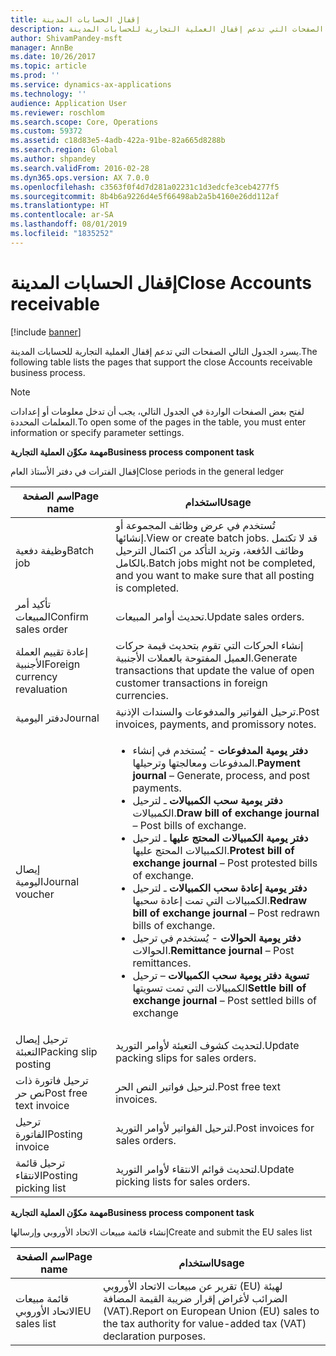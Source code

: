 ```yaml
---
title: إقفال الحسابات المدينة
description: يسرد الموضوع التالي الصفحات التي تدعم إقفال العملية التجارية للحسابات المدينة.
author: ShivamPandey-msft
manager: AnnBe
ms.date: 10/26/2017
ms.topic: article
ms.prod: ''
ms.service: dynamics-ax-applications
ms.technology: ''
audience: Application User
ms.reviewer: roschlom
ms.search.scope: Core, Operations
ms.custom: 59372
ms.assetid: c18d83e5-4adb-422a-91be-82a665d8288b
ms.search.region: Global
ms.author: shpandey
ms.search.validFrom: 2016-02-28
ms.dyn365.ops.version: AX 7.0.0
ms.openlocfilehash: c3563f0f4d7d281a02231c1d3edcfe3ceb4277f5
ms.sourcegitcommit: 8b4b6a9226d4e5f66498ab2a5b4160e26dd112af
ms.translationtype: HT
ms.contentlocale: ar-SA
ms.lasthandoff: 08/01/2019
ms.locfileid: "1835252"
---
```

# <a name="close-accounts-receivable"></a><span data-ttu-id="3e781-103">إقفال الحسابات المدينة</span><span class="sxs-lookup"><span data-stu-id="3e781-103">Close Accounts receivable</span></span>

[!include [banner](../includes/banner.md)]

<span data-ttu-id="3e781-104">يسرد الجدول التالي الصفحات التي تدعم إقفال العملية التجارية للحسابات المدينة.</span><span class="sxs-lookup"><span data-stu-id="3e781-104">The following table lists the pages that support the close Accounts receivable business process.</span></span>

> [!NOTE] 
> <span data-ttu-id="3e781-105">لفتح بعض الصفحات الواردة في الجدول التالي، يجب أن تدخل معلومات أو إعدادات المعلمات المحددة.</span><span class="sxs-lookup"><span data-stu-id="3e781-105">To open some of the pages in the table, you must enter information or specify parameter settings.</span></span>

<span data-ttu-id="3e781-106">**مهمة مكوِّن العملية التجارية**</span><span class="sxs-lookup"><span data-stu-id="3e781-106">**Business process component task**</span></span>                   

<span data-ttu-id="3e781-107">إقفال الفترات في دفتر الأستاذ العام</span><span class="sxs-lookup"><span data-stu-id="3e781-107">Close periods in the general ledger</span></span>

| <span data-ttu-id="3e781-108">اسم الصفحة</span><span class="sxs-lookup"><span data-stu-id="3e781-108">Page name</span></span>                            | <span data-ttu-id="3e781-109">استخدام</span><span class="sxs-lookup"><span data-stu-id="3e781-109">Usage</span></span>                                                                                      |
|--------------------------------------|--------------------------------------------------------------------------------------------|
|<span data-ttu-id="3e781-110">وظيفة دفعية</span><span class="sxs-lookup"><span data-stu-id="3e781-110">Batch job</span></span>                             | <span data-ttu-id="3e781-111">تُستخدم في عرض وظائف المجموعة أو إنشائها.</span><span class="sxs-lookup"><span data-stu-id="3e781-111">View or create batch jobs.</span></span> <span data-ttu-id="3e781-112">قد لا تكتمل وظائف الدُفعة، وتريد التأكد من اكتمال الترحيل بالكامل.</span><span class="sxs-lookup"><span data-stu-id="3e781-112">Batch jobs might not be completed, and you want to make sure that all posting is completed.</span></span>                                                                                                               |
|<span data-ttu-id="3e781-113">تأكيد أمر المبيعات</span><span class="sxs-lookup"><span data-stu-id="3e781-113">Confirm sales order</span></span>                   | <span data-ttu-id="3e781-114">تحديث أوامر المبيعات.</span><span class="sxs-lookup"><span data-stu-id="3e781-114">Update sales orders.</span></span>                                                                       |
|<span data-ttu-id="3e781-115">إعادة تقييم العملة الأجنبية</span><span class="sxs-lookup"><span data-stu-id="3e781-115">Foreign currency revaluation</span></span>          | <span data-ttu-id="3e781-116">إنشاء الحركات التي تقوم بتحديث قيمة حركات العميل المفتوحة بالعملات الأجنبية.</span><span class="sxs-lookup"><span data-stu-id="3e781-116">Generate transactions that update the value of open customer transactions in foreign currencies.</span></span>                                                                                                                         |
| <span data-ttu-id="3e781-117">دفتر اليومية</span><span class="sxs-lookup"><span data-stu-id="3e781-117">Journal</span></span>                              | <span data-ttu-id="3e781-118">ترحيل الفواتير والمدفوعات والسندات الإذنية.</span><span class="sxs-lookup"><span data-stu-id="3e781-118">Post invoices, payments, and promissory notes.</span></span>                                             |
| <span data-ttu-id="3e781-119">إيصال اليومية</span><span class="sxs-lookup"><span data-stu-id="3e781-119">Journal voucher</span></span>                      |<ul><li><span data-ttu-id="3e781-120">**دفتر يومية المدفوعات** - يُستخدم في إنشاء المدفوعات ومعالجتها وترحيلها.</span><span class="sxs-lookup"><span data-stu-id="3e781-120">**Payment journal** – Generate, process, and post payments.</span></span></li><li><span data-ttu-id="3e781-121">**‏‏دفتر يومية سحب الكمبيالات** ـ لترحيل الكمبيالات.</span><span class="sxs-lookup"><span data-stu-id="3e781-121">**Draw bill of exchange journal** – Post bills of exchange.</span></span></li><li><span data-ttu-id="3e781-122">**‏‏دفتر يومية الكمبيالات المحتج عليها** ـ لترحيل الكمبيالات المحتج عليها.</span><span class="sxs-lookup"><span data-stu-id="3e781-122">**Protest bill of exchange journal** – Post protested bills of exchange.</span></span></li><li><span data-ttu-id="3e781-123">**دفتر يومية إعادة سحب الكمبيالات** ـ لترحيل الكمبيالات التي تمت إعادة سحبها.</span><span class="sxs-lookup"><span data-stu-id="3e781-123">**Redraw bill of exchange journal** – Post redrawn bills of exchange.</span></span></li><li><span data-ttu-id="3e781-124">**دفتر يومية الحوالات** - يُستخدم في ترحيل الحوالات.</span><span class="sxs-lookup"><span data-stu-id="3e781-124">**Remittance journal** – Post remittances.</span></span></li><li><span data-ttu-id="3e781-125">**تسوية دفتر يومية سحب الكمبيالات** – ترحيل الكمبيالات التي تمت تسويتها</span><span class="sxs-lookup"><span data-stu-id="3e781-125">**Settle bill of exchange journal** – Post settled bills of exchange</span></span></li></ul>                   |
| <span data-ttu-id="3e781-126">ترحيل إيصال التعبئة</span><span class="sxs-lookup"><span data-stu-id="3e781-126">Packing slip posting</span></span>                 | <span data-ttu-id="3e781-127">لتحديث كشوف التعبئة لأوامر التوريد.</span><span class="sxs-lookup"><span data-stu-id="3e781-127">Update packing slips for sales orders.</span></span>                                                     |
| <span data-ttu-id="3e781-128">ترحيل فاتورة ذات نص حر</span><span class="sxs-lookup"><span data-stu-id="3e781-128">Post free text invoice</span></span>               | <span data-ttu-id="3e781-129">لترحيل فواتير النص الحر.</span><span class="sxs-lookup"><span data-stu-id="3e781-129">Post free text invoices.</span></span>                                                                   |
| <span data-ttu-id="3e781-130">ترحيل الفاتورة</span><span class="sxs-lookup"><span data-stu-id="3e781-130">Posting invoice</span></span>                      | <span data-ttu-id="3e781-131">لترحيل الفواتير لأوامر التوريد.</span><span class="sxs-lookup"><span data-stu-id="3e781-131">Post invoices for sales orders.</span></span>                                                            |
| <span data-ttu-id="3e781-132">ترحيل قائمة الانتقاء</span><span class="sxs-lookup"><span data-stu-id="3e781-132">Posting picking list</span></span>                 |<span data-ttu-id="3e781-133">لتحديث قوائم الانتقاء لأوامر التوريد.</span><span class="sxs-lookup"><span data-stu-id="3e781-133">Update picking lists for sales orders.</span></span>                                                      |

<span data-ttu-id="3e781-134">**مهمة مكوِّن العملية التجارية**</span><span class="sxs-lookup"><span data-stu-id="3e781-134">**Business process component task**</span></span>   

<span data-ttu-id="3e781-135">إنشاء قائمة مبيعات الاتحاد الأوروبي وإرسالها</span><span class="sxs-lookup"><span data-stu-id="3e781-135">Create and submit the EU sales list</span></span>

| <span data-ttu-id="3e781-136">اسم الصفحة</span><span class="sxs-lookup"><span data-stu-id="3e781-136">Page name</span></span>                            | <span data-ttu-id="3e781-137">استخدام</span><span class="sxs-lookup"><span data-stu-id="3e781-137">Usage</span></span>                                                                                      |
|--------------------------------------|--------------------------------------------------------------------------------------------|
|<span data-ttu-id="3e781-138">قائمة مبيعات الاتحاد الأوروبي</span><span class="sxs-lookup"><span data-stu-id="3e781-138">EU sales list</span></span>                         | <span data-ttu-id="3e781-139">تقرير عن مبيعات الاتحاد الأوروبي (EU) لهيئة الضرائب لأغراض إقرار ضريبة القيمة المضافة (VAT).</span><span class="sxs-lookup"><span data-stu-id="3e781-139">Report on European Union (EU) sales to the tax authority for value-added tax (VAT) declaration purposes.</span></span>                                                                                                                           |






